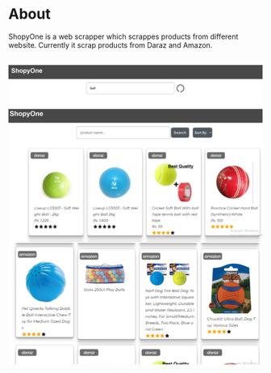 # About
ShopyOne is a web scrapper which scrappes products from different website. Currently it scrap products from Daraz and Amazon.

<br/>
<img
src="./4.PNG"
raw=true
alt="Subject Pronouns"
style="margin-right: 10px;"
/>
<br/>
<img
src="./3.PNG"
raw=true
alt="Subject Pronouns"
style="margin-right: 10px;"
/>

<br/>
<img
src="./2.PNG"
raw=true
alt="Subject Pronouns"
style="margin-right: 10px;"
/>
